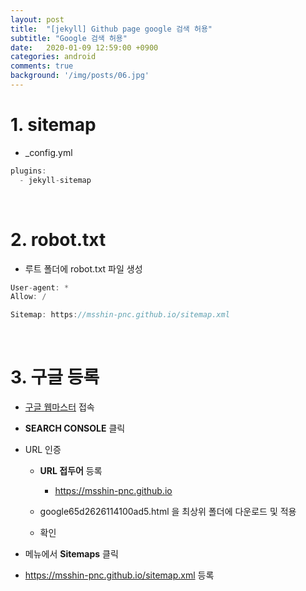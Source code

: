 ```yaml
---
layout: post
title:  "[jekyll] Github page google 검색 허용"
subtitle: "Google 검색 허용"
date:   2020-01-09 12:59:00 +0900
categories: android
comments: true
background: '/img/posts/06.jpg'
---
```


# 1. sitemap

- _config.yml

```java
plugins:
  - jekyll-sitemap
```

<br>

# 2. robot.txt

- 루트 폴더에 robot.txt 파일 생성

```java
User-agent: *
Allow: /

Sitemap: https://msshin-pnc.github.io/sitemap.xml
```

<br>

# 3. 구글 등록

- [구글 웹마스터](https://www.google.com/webmasters/#?modal_active=none) 접속

- **SEARCH CONSOLE** 클릭

- URL 인증

    - **URL 접두어** 등록

        - https://msshin-pnc.github.io
    
    - google65d2626114100ad5.html 을 최상위 폴더에 다운로드 및 적용

    - 확인
    
- 메뉴에서 **Sitemaps** 클릭

- https://msshin-pnc.github.io/sitemap.xml 등록